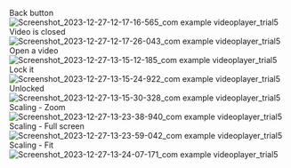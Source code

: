 Back button
![Screenshot_2023-12-27-12-17-16-565_com example videoplayer_trial5](https://github.com/JiM35/Video-Player-trial-5/assets/48186310/4560cc51-9b3c-4ebe-9d5b-6cdd72dc382d)
Video is closed
![Screenshot_2023-12-27-12-17-26-043_com example videoplayer_trial5](https://github.com/JiM35/Video-Player-trial-5/assets/48186310/a9a0b1f6-79cf-4789-bec9-6f4a6545520e)
Open a video
![Screenshot_2023-12-27-13-15-12-185_com example videoplayer_trial5](https://github.com/JiM35/Video-Player-trial-5/assets/48186310/8b4ac4a2-1d46-4454-8c1a-db02f29b3410)
Lock it
![Screenshot_2023-12-27-13-15-24-922_com example videoplayer_trial5](https://github.com/JiM35/Video-Player-trial-5/assets/48186310/e0a1bf2b-d5e8-4c27-a39e-bfaab62b6346)
Unlocked
![Screenshot_2023-12-27-13-15-30-328_com example videoplayer_trial5](https://github.com/JiM35/Video-Player-trial-5/assets/48186310/b8de0d29-9276-49cf-8d26-0fd9cd75033f)
Scaling - Zoom
![Screenshot_2023-12-27-13-23-38-940_com example videoplayer_trial5](https://github.com/JiM35/Video-Player-trial-5/assets/48186310/75caf874-90b1-46ab-834e-36c2ab74afff)
Scaling - Full screen
![Screenshot_2023-12-27-13-23-59-042_com example videoplayer_trial5](https://github.com/JiM35/Video-Player-trial-5/assets/48186310/8d249a74-b4be-4497-8ed6-7c0d509d58e6)
Scaling - Fit
![Screenshot_2023-12-27-13-24-07-171_com example videoplayer_trial5](https://github.com/JiM35/Video-Player-trial-5/assets/48186310/07846a03-1714-4270-9d67-e7aaf3ed9d8f)
